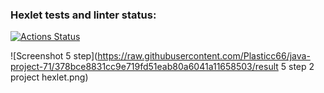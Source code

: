 ### Hexlet tests and linter status:
[![Actions Status](https://github.com/Plasticc66/java-project-71/actions/workflows/hexlet-check.yml/badge.svg)](https://github.com/Plasticc66/java-project-71/actions)

![Screenshot 5 step](https://raw.githubusercontent.com/Plasticc66/java-project-71/378bce8831cc9e719fd51eab80a6041a11658503/result 5 step 2 project hexlet.png)
